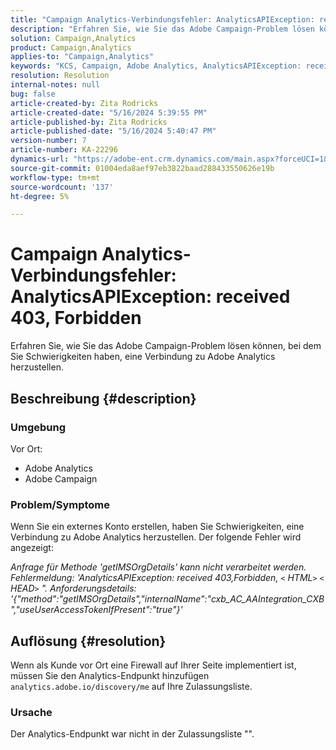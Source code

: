 ```yaml
---
title: "Campaign Analytics-Verbindungsfehler: AnalyticsAPIException: received 403, Forbidden"
description: "Erfahren Sie, wie Sie das Adobe Campaign-Problem lösen können, bei dem Sie Schwierigkeiten haben, eine Verbindung zu Adobe Analytics herzustellen."
solution: Campaign,Analytics
product: Campaign,Analytics
applies-to: "Campaign,Analytics"
keywords: "KCS, Campaign, Adobe Analytics, AnalyticsAPIException: received 403, Forbidden, error, creating external account"
resolution: Resolution
internal-notes: null
bug: false
article-created-by: Zita Rodricks
article-created-date: "5/16/2024 5:39:55 PM"
article-published-by: Zita Rodricks
article-published-date: "5/16/2024 5:40:47 PM"
version-number: 7
article-number: KA-22296
dynamics-url: "https://adobe-ent.crm.dynamics.com/main.aspx?forceUCI=1&pagetype=entityrecord&etn=knowledgearticle&id=46a2a84c-ab13-ef11-9f89-6045bd0298d4"
source-git-commit: 01004eda8aef97eb3822baad288433550626e19b
workflow-type: tm+mt
source-wordcount: '137'
ht-degree: 5%

---
```


# Campaign Analytics-Verbindungsfehler: AnalyticsAPIException: received 403, Forbidden


Erfahren Sie, wie Sie das Adobe Campaign-Problem lösen können, bei dem Sie Schwierigkeiten haben, eine Verbindung zu Adobe Analytics herzustellen.

## Beschreibung {#description}


### <b>Umgebung</b>

Vor Ort:

- Adobe Analytics
- Adobe Campaign


### Problem/Symptome

Wenn Sie ein externes Konto erstellen, haben Sie Schwierigkeiten, eine Verbindung zu Adobe Analytics herzustellen. Der folgende Fehler wird angezeigt:

*Anfrage für Methode &#39;getIMSOrgDetails&#39; kann nicht verarbeitet werden. Fehlermeldung: &#39;AnalyticsAPIException: received 403,Forbidden, `<` HTML`>` `<` HEAD`>` &quot;. Anforderungsdetails: &#39;{&quot;method&quot;:&quot;getIMSOrgDetails&quot;,&quot;internalName&quot;:&quot;cxb_AC_AAIntegration_CXB&quot;,&quot;useUserAccessTokenIfPresent&quot;:&quot;true&quot;}&#39;*


## Auflösung {#resolution}


Wenn als Kunde vor Ort eine Firewall auf Ihrer Seite implementiert ist, müssen Sie den Analytics-Endpunkt hinzufügen `analytics.adobe.io/discovery/me` auf Ihre Zulassungsliste.

### Ursache

Der Analytics-Endpunkt war nicht in der Zulassungsliste &quot;&quot;.

